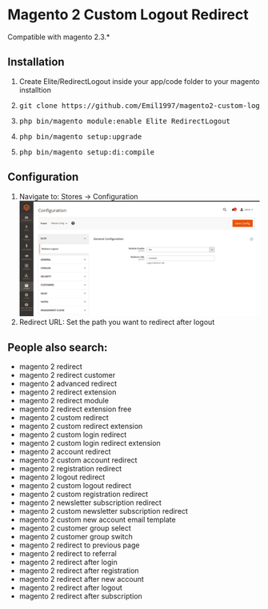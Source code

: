 <h1>Magento 2 Custom Logout Redirect</h1>
<p>Compatible with magento 2.3.*</p>

<h2>Installation</h2>
<ol>
	<li>Create Elite/RedirectLogout inside your app/code folder to your magento installtion</li>
	<li><pre>git clone https://github.com/Emil1997/magento2-custom-logout-redirect.git inside /app/code/Elite/RedirectLogout directory</pre></li>
	<li><pre>php bin/magento module:enable Elite_RedirectLogout</pre></li>
	<li><pre>php bin/magento setup:upgrade</pre></li>
	<li><pre>php bin/magento setup:di:compile</pre></li>
</ol>

<h2>Configuration</h2>
<ol>
    <li>Navigate to: Stores -> Configuration <br> <img src="web/media/configuration.png"></li>
    <li>Redirect URL: Set the path you want to redirect after logout</li>
</ol>

<h2>People also search:</h2>
<ul>
	<li>magento 2 redirect</li>
	<li>magento 2 redirect customer</li>
	<li>magento 2 advanced redirect</li>
	<li>magento 2 redirect extension</li>
	<li>magento 2 redirect module</li>
	<li>magento 2 redirect extension free</li>
	<li>magento 2 custom redirect</li>
	<li>magento 2 custom redirect extension</li>
	<li>magento 2 custom login redirect</li>
	<li>magento 2 custom login redirect extension</li>
	<li>magento 2 account redirect</li>
	<li>magento 2 custom account redirect</li>
	<li>magento 2 registration redirect</li>
	<li>magento 2 logout redirect</li>
	<li>magento 2 custom logout redirect</li>
	<li>magento 2 custom registration redirect</li>
	<li>magento 2 newsletter subscription redirect</li>
	<li>magento 2 custom newsletter subscription redirect</li>
	<li>magento 2 custom new account email template</li>
	<li>magento 2 customer group select</li>
	<li>magento 2 customer group switch</li>
	<li>magento 2 redirect to previous page</li>
	<li>magento 2 redirect to referral</li>
	<li>magento 2 redirect after login</li>
	<li>magento 2 redirect after registration</li>
	<li>magento 2 redirect after new account</li>
	<li>magento 2 redirect after logout</li>
	<li>magento 2 redirect after subscription</li>
</ul>
